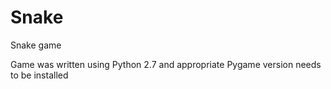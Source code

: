 # Snake
Snake game

Game was written using Python 2.7 and appropriate Pygame version needs to be installed

